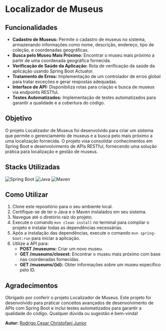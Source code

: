 # Localizador de Museus

## Funcionalidades
- **Cadastro de Museus:** Permite o cadastro de museus no sistema, armazenando informações como nome, descrição, endereço, tipo de coleção, e coordenadas geográficas.
- **Busca pelo Museu Mais Próximo:** Encontrar o museu mais próximo a partir de uma coordenada geográfica fornecida.
- **Verificação de Saúde da Aplicação:** Rota de verificação da saúde da aplicação usando Spring Boot Actuator.
- **Tratamento de Erros:** Implementação de um controlador de erros global para tratar exceções e gerar respostas adequadas.
- **Interface de API:** Disponibiliza rotas para criação e busca de museus via endpoints RESTful.
- **Testes Automatizados:** Implementação de testes automatizados para garantir a qualidade e a cobertura do código.

## Objetivo
O projeto Localizador de Museus foi desenvolvido para criar um sistema que permite o gerenciamento de museus e a busca pelo mais próximo a uma localização fornecida. O projeto visa consolidar conhecimentos em Spring Boot e desenvolvimento de APIs RESTful, fornecendo uma solução prática para localização e gestão de museus.

## Stacks Utilizadas
![Spring Boot](https://img.shields.io/badge/Spring%20Boot-6DB33F?style=for-the-badge&logo=spring&logoColor=white)
![Java](https://img.shields.io/badge/Java-007396?style=for-the-badge&logo=java&logoColor=white)
![Maven](https://img.shields.io/badge/Maven-C71A36?style=for-the-badge&logo=apache-maven&logoColor=white)

## Como Utilizar
1. Clone este repositório para o seu ambiente local.
2. Certifique-se de ter o Java e o Maven instalados em seu sistema.
3. Navegue até o diretório raiz do projeto.
4. Execute o comando `mvn clean install` no terminal para compilar o projeto e instalar todas as dependências necessárias.
5. Após a instalação das dependências, execute o comando `mvn spring-boot:run` para iniciar a aplicação.
6. Utilize a API para:
   - **POST /museums:** Criar um novo museu.
   - **GET /museums/closest:** Encontrar o museu mais próximo com base nas coordenadas fornecidas.
   - **GET /museums/{id}:** Obter informações sobre um museu específico pelo ID.

## Agradecimentos
Obrigado por conferir o projeto Localizador de Museus. Este projeto foi desenvolvido para praticar conceitos avançados de desenvolvimento de APIs com Spring Boot e inclui testes automatizados para garantir a qualidade do código. Qualquer dúvida ou sugestão é bem-vinda!

**Autor:** [Rodrigo Cesar Christofani Junior](https://github.com/Christofani)
